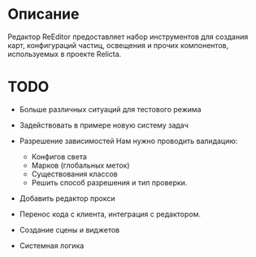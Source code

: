 
# Описание

Редактор ReEditor предоставляет набор инструментов для создания карт, конфигураций частиц, освещения и прочих компонентов, используемых в проекте Relicta.

# TODO

- Больше различных ситуаций для тестового режима
 - Задействовать в примере новую систему задач

- Разрешение зависимостей
  Нам нужно проводить валидацию:
  - Конфигов света
  - Марков (глобальных меток)
  - Существования классов
  - Решить способ разрешения и тип проверки.

- Добавить редактор прокси
 - Перенос кода с клиента, интеграция с редактором.
 - Создание сцены и виджетов
 - Системная логика